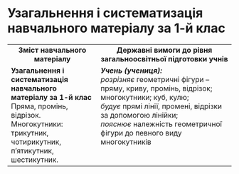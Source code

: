 # Узагальнення і систематизація навчального матеріалу за 1-й клас
<table>
  <tr>
    <td width="40%" align="center"><b>Зміст навчального матеріалу<b></td>
    <td width="60%" align="center"><b>Державні вимоги до рівня загальноосвітньої підготовки учнів</b></td>
  </tr>
  <tr>
    <td width="40%" style="vertical-align:top !important;"><b>Узагальнення і систематизація навчального матеріалу за 1-й клас</b><br>
Пряма, промінь, відрізок.<br>
Многокутники: трикутник, чотирикутник, п’ятикутник, шестикутник.<br></td>
    <td width="60%" style="vertical-align:top !important;"><i><b>Учень (учениця):</b></i><br>
<i>розрізняє</i> геометричні фігури – пряму, криву, промінь, відрізок; многокутники; куб, кулю;<br>
<i>будує</i> прямі лінії, промені, відрізки за допомогою лінійки;<br>
<i>пояснює</i> належність геометричної фігури до певного виду многокутників<br></td>
  </tr>
</table>
